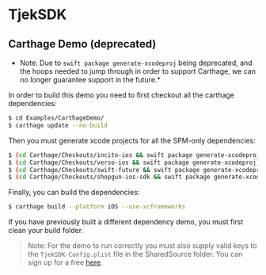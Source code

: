 # TjekSDK

## Carthage Demo (deprecated)

* Note: Due to `swift package generate-xcodeproj` being deprecated, and the hoops needed to jump through in order to support Carthage, we can no longer guarantee support in the future.* 

In order to build this demo you need to first checkout all the carthage dependencies:

```bash
$ cd Examples/CarthageDemo/
$ carthage update --no-build
```

Then you must generate xcode projects for all the SPM-only dependencies:

```bash
$ (cd Carthage/Checkouts/incito-ios && swift package generate-xcodeproj)
$ (cd Carthage/Checkouts/verso-ios && swift package generate-xcodeproj)
$ (cd Carthage/Checkouts/swift-future && swift package generate-xcodeproj)
$ (cd Carthage/Checkouts/shopgun-ios-sdk && swift package generate-xcodeproj)
```

Finally, you can build the dependencies:

```bash
$ carthage build --platform iOS --use-xcframeworks
```

If you have previously built a different dependency demo, you must first clean your build folder.

> Note: For the demo to run correctly you must also supply valid keys to the `TjekSDK-Config.plist` file in the SharedSource folder. You can sign up for a free [here](https://etilbudsavis.dk/developers). 
